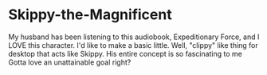 # Skippy-the-Magnificent
My husband has been listening to this audiobook, Expeditionary Force, and I LOVE this character. I'd like to make a basic little. Well, "clippy" like thing for desktop that acts like Skippy. His entire concept is so fascinating to me
Gotta love an unattainable goal right?
